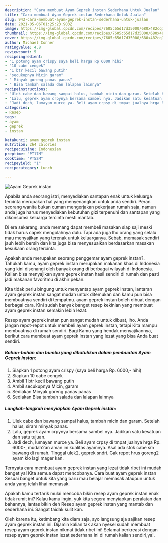 ```yaml
---
description: "Cara membuat Ayam Geprek instan Sederhana Untuk Jualan"
title: "Cara membuat Ayam Geprek instan Sederhana Untuk Jualan"
slug: 943-cara-membuat-ayam-geprek-instan-sederhana-untuk-jualan
date: 2021-05-06T01:25:23.903Z
image: https://img-global.cpcdn.com/recipes/7605c65d17d35000/680x482cq70/ayam-geprek-instan-foto-resep-utama.jpg
thumbnail: https://img-global.cpcdn.com/recipes/7605c65d17d35000/680x482cq70/ayam-geprek-instan-foto-resep-utama.jpg
cover: https://img-global.cpcdn.com/recipes/7605c65d17d35000/680x482cq70/ayam-geprek-instan-foto-resep-utama.jpg
author: Michael Conner
ratingvalue: 4.8
reviewcount: 5
recipeingredient:
- "1 potong ayam crispy saya beli harga Rp 6000 hihi"
- "10 cabe cengek"
- "1 btr kecil bawang putih"
- "secukupnya Micin garam"
- " Minyak goreng panas panas"
- " Bisa tambah salada dan lalapan lainnya"
recipeinstructions:
- "Ulek cabe dan bawang sampai halus, tambah micin dan garam. Setelah halus, siram minyak panas."
- "Lalu, geprek ayam crpynya bersama sambel nya. Jadikan satu kesatuan dan satu tujuan."
- "Jadi dech, lumayan murce ya. Beli ayam crpsy di tmpat jualnya hrga Rp. 6000-, mudah2an aman ini kualitas ayamnya. Asal ada stok cabe sm bawang di rumah. Tinggal ulek2, geprek sndri. Gak repot hrus goreng2 ayam klo lagi mager kan."
categories:
- Resep
tags:
- ayam
- geprek
- instan

katakunci: ayam geprek instan 
nutrition: 264 calories
recipecuisine: Indonesian
preptime: "PT17M"
cooktime: "PT52M"
recipeyield: "1"
recipecategory: Lunch

---
```



![Ayam Geprek instan](https://img-global.cpcdn.com/recipes/7605c65d17d35000/680x482cq70/ayam-geprek-instan-foto-resep-utama.jpg)

Apabila anda seorang istri, menyediakan santapan enak untuk keluarga tercinta merupakan hal yang menyenangkan untuk anda sendiri. Peran seorang  wanita bukan cuman mengerjakan pekerjaan rumah saja, namun anda juga harus menyediakan kebutuhan gizi terpenuhi dan santapan yang dikonsumsi keluarga tercinta mesti mantab.

Di era  sekarang, anda memang dapat membeli masakan siap saji meski tidak harus capek mengolahnya dulu. Tapi ada juga lho orang yang selalu mau menyajikan yang terenak untuk keluarganya. Sebab, memasak sendiri jauh lebih bersih dan kita juga bisa menyesuaikan berdasarkan masakan kesukaan orang tercinta. 



Apakah anda merupakan seorang penggemar ayam geprek instan?. Tahukah kamu, ayam geprek instan merupakan makanan khas di Indonesia yang kini disenangi oleh banyak orang di berbagai wilayah di Indonesia. Kalian bisa menyajikan ayam geprek instan hasil sendiri di rumah dan pasti jadi makanan favoritmu di akhir pekan.

Kita tidak perlu bingung untuk menyantap ayam geprek instan, lantaran ayam geprek instan sangat mudah untuk ditemukan dan kamu pun bisa membuatnya sendiri di tempatmu. ayam geprek instan boleh dibuat dengan berbagai cara. Kini sudah banyak banget resep kekinian yang membuat ayam geprek instan semakin lebih lezat.

Resep ayam geprek instan pun sangat mudah untuk dibuat, lho. Anda jangan repot-repot untuk membeli ayam geprek instan, tetapi Kita mampu membuatnya di rumah sendiri. Bagi Kamu yang hendak menyajikannya, berikut cara membuat ayam geprek instan yang lezat yang bisa Anda buat sendiri.

<!--inarticleads1-->

##### Bahan-bahan dan bumbu yang dibutuhkan dalam pembuatan Ayam Geprek instan:

1. Siapkan 1 potong ayam crispy (saya beli harga Rp. 6000,- hihi)
1. Siapkan 10 cabe cengek
1. Ambil 1 btr kecil bawang putih
1. Ambil secukupnya Micin, garam
1. Sediakan  Minyak goreng panas panas
1. Sediakan  Bisa tambah salada dan lalapan lainnya




<!--inarticleads2-->

##### Langkah-langkah menyiapkan Ayam Geprek instan:

1. Ulek cabe dan bawang sampai halus, tambah micin dan garam. Setelah halus, siram minyak panas.
1. Lalu, geprek ayam crpynya bersama sambel nya. Jadikan satu kesatuan dan satu tujuan.
1. Jadi dech, lumayan murce ya. Beli ayam crpsy di tmpat jualnya hrga Rp. 6000-, mudah2an aman ini kualitas ayamnya. Asal ada stok cabe sm bawang di rumah. Tinggal ulek2, geprek sndri. Gak repot hrus goreng2 ayam klo lagi mager kan.




Ternyata cara membuat ayam geprek instan yang lezat tidak ribet ini mudah banget ya! Kita semua dapat mencobanya. Cara buat ayam geprek instan Sesuai banget untuk kita yang baru mau belajar memasak ataupun untuk anda yang telah lihai memasak.

Apakah kamu tertarik mulai mencoba bikin resep ayam geprek instan enak tidak rumit ini? Kalau kamu ingin, yuk kita segera menyiapkan peralatan dan bahannya, lantas bikin deh Resep ayam geprek instan yang mantab dan sederhana ini. Sangat taidak sulit kan. 

Oleh karena itu, ketimbang kita diam saja, ayo langsung aja sajikan resep ayam geprek instan ini. Dijamin kalian tak akan nyesel sudah membuat resep ayam geprek instan nikmat tidak ribet ini! Selamat berkreasi dengan resep ayam geprek instan lezat sederhana ini di rumah kalian sendiri,ya!.

